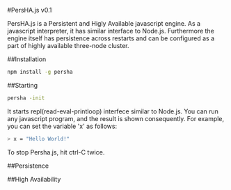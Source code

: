 #PersHA.js v0.1

PersHA.js is a Persistent and Higly Available javascript engine. As a javascript interpreter, it has similar interface to Node.js. Furthermore the engine itself has persistence across restarts and can be configured as a part of highly available three-node cluster.

##Installation

```sh
npm install -g persha
```


##Starting

```sh
persha -init
```

It starts repl(read-eval-printloop) interfece similar to Node.js. You can run any javascript program, and the result is shown consequently. For example, you can set the variable 'x' as follows:

```sh
> x = "Hello World!"
```

To stop Persha.js, hit ctrl-C twice.

##Persistence

##High Availability
